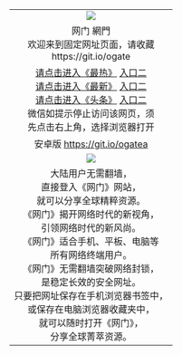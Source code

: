 ﻿<table>
  <tr>
    <td align=center><img src="https://cloud.githubusercontent.com/assets/11880933/13434984/f430fae2-e012-11e5-814f-c2df1e82b247.jpg" /></td>
  </tr>
  <tr>
    <td align=center>网门 網門<br/>
      欢迎来到固定网址页面，请收藏<br/>
      https://git.io/ogate<br/>
    </td>
  </tr>
  <tr>
    <td align=center>
      <a href="https://s3-ap-southeast-1.amazonaws.com/ogatei/oGate.htm?ogLike" >请点击进入《最热》</a>
      <a href="http://s3-ap-southeast-1.amazonaws.com/ogatei/oGate.htm?ogLike" >入口二</a><br/>
      <a href="https://s3-ap-southeast-1.amazonaws.com/ogatei/oGate.htm?ogLate" >请点击进入《最新》</a>
      <a href="http://s3-ap-southeast-1.amazonaws.com/ogatei/oGate.htm?ogLate" >入口二</a><br/>
      <a href="https://s3-ap-southeast-1.amazonaws.com/ogatei/oGate.htm?ogNews" >请点击进入《头条》</a>
      <a href="http://s3-ap-southeast-1.amazonaws.com/ogatei/oGate.htm?ogNews" >入口二</a><br/>
      微信如提示停止访问该网页，须<br/>
      先点击右上角，选择浏览器打开<br/>
    </td>
  </tr>
  <tr>
    <td align=center>
      安卓版 <a href="https://raw.githubusercontent.com/ogate/up/master/ogate.apk">https://git.io/ogatea</a><br/>
    </td>
  </tr>
  <tr>
    <td align=center><img src="https://cloud.githubusercontent.com/assets/11880933/15631437/70d0a74e-259d-11e6-946f-6237b4b657bd.jpg"/></td>
  </tr>
  <tr>
    <td align=center>
大陆用户无需翻墙，<br/>
直接登入《网门》网站，<br/>就可以分享全球精粹资源。<br/>
《网门》揭开网络时代的新视角，<br/>引领网络时代的新风尚。<br/>
《网门》适合手机、平板、电脑等<br/>所有网络终端用户。<br/>
《网门》无需翻墙突破网络封锁，<br/>是稳定长效的安全网址。<br/>
只要把网址保存在手机浏览器书签中，<br/>或保存在电脑浏览器收藏夹中，<br/>
就可以随时打开《网门》，<br/>
分享全球菁萃资源。<br/></td>
  </tr>
</table>    